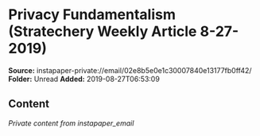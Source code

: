# Privacy Fundamentalism (Stratechery Weekly Article 8-27-2019)

**Source:** instapaper-private://email/02e8b5e0e1c30007840e13177fb0ff42/
**Folder:** Unread
**Added:** 2019-08-27T06:53:09




## Content
*Private content from instapaper_email*

